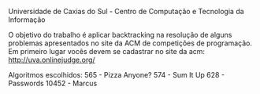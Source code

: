 Universidade de Caxias do Sul - Centro de Computação e Tecnologia da Informação 

O objetivo do trabalho é aplicar backtracking na resolução de alguns problemas apresentados no site da ACM
de competições de programação. Em primeiro lugar vocês devem se cadastrar no site da acm:
http://uva.onlinejudge.org/

Algoritmos escolhidos:
565 - Pizza Anyone?
574 - Sum It Up
628 - Passwords
10452 - Marcus
